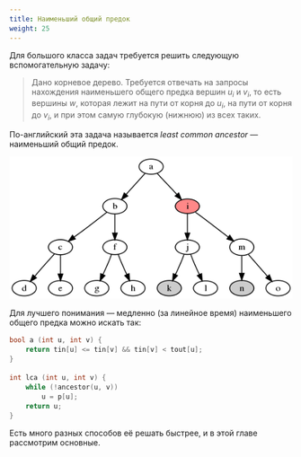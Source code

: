 ```yaml
---
title: Наименьший общий предок
weight: 25
---
```


Для большого класса задач требуется решить следующую вспомогательную задачу:

> Дано корневое дерево. Требуется отвечать на запросы нахождения наименьшего общего предка вершин $u_i$ и $v_i$, то есть вершины $w$, которая лежит на пути от корня до $u_i$, на пути от корня до $v_i$, и при этом самую глубокую (нижнюю) из всех таких.

По-английский эта задача называется *least common ancestor* — наименьший общий предок.

![Вершина $i$ является LCA для вершин $k$ и $n$](img/lca.png)

Для лучшего понимания — медленно (за линейное время) наименьшего общего предка можно искать так:

```c++
bool a (int u, int v) {
    return tin[u] <= tin[v] && tin[v] < tout[u];
}

int lca (int u, int v) {
    while (!ancestor(u, v))
        u = p[u];
    return u;
}
```

Есть много разных способов её решать быстрее, и в этой главе рассмотрим основные.
